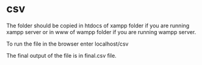 # csv
The folder should be copied in htdocs of xampp folder if you are running xampp server or in www of wampp folder if you are running wampp server.

To run the file in the browser enter localhost/csv

The final output of the file is in final.csv file.

